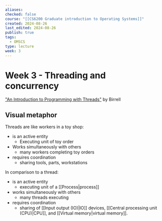 ```yaml
---
aliases: 
checked: false
course: "[[CS6200 Graduate introduction to Operating Systems]]"
created: 2024-08-26
last_edited: 2024-08-26
publish: true
tags:
  - OMSCS
type: lecture
week: 3
---
```

# Week 3 - Threading and concurrency

["An Introduction to Programming with Threads"](https://s3.amazonaws.com/content.udacity-data.com/courses/ud923/references/ud923-birrell-paper.pdf) by Birrell

## Visual metaphor

Threads are like workers in a toy shop:
- is an active entity
	- Executing unit of toy order
- Works simultaneously with others
	- many workers completing toy orders
- requires coordination
	- sharing tools, parts, workstations

In comparison to a thread:
- is an active entity
	- executing unit of a [[Process|process]]
- works simultaneously with others
	- many threads executing
- requires coordination
	- sharing of [[Input output (IO)|IO]] devices, [[Central processing unit (CPU)|CPU]], and [[Virtual memory|virtual memory]].

